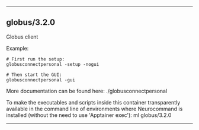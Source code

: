 
----------------------------------
## globus/3.2.0 ##
Globus client

Example:
```
# First run the setup:
globusconnectpersonal -setup -nogui

# Then start the GUI:
globusconnectpersonal -gui
```

More documentation can be found here: ./globusconnectpersonal

To make the executables and scripts inside this container transparently available in the command line of environments where Neurocommand is installed (without the need to use 'Apptainer exec'): ml globus/3.2.0

----------------------------------

